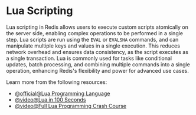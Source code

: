# Lua Scripting

Lua scripting in Redis allows users to execute custom scripts atomically on the server side, enabling complex operations to be performed in a single step. Lua scripts are run using the `EVAL` or `EVALSHA` commands, and can manipulate multiple keys and values in a single execution. This reduces network overhead and ensures data consistency, as the script executes as a single transaction. Lua is commonly used for tasks like conditional updates, batch processing, and combining multiple commands into a single operation, enhancing Redis's flexibility and power for advanced use cases.

Learn more from the following resources:

- [@official@Lua Programming Language](https://www.lua.org/)
- [@video@Lua in 100 Seconds](https://www.youtube.com/watch?v=jUuqBZwwkQw)
- [@video@Full Lua Programming Crash Course](https://www.youtube.com/watch?v=1srFmjt1Ib0)